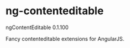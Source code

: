 ng-contenteditable
==================

ngContentEditable 0.1.100

Fancy contenteditable extensions for AngularJS.